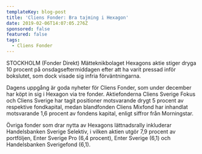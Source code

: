 ```yaml
---
templateKey: blog-post
title: 'Cliens Fonder: Bra tajming i Hexagon'
date: 2019-02-06T14:07:05.276Z
sponsored: false
featured: false
tags:
  - Cliens Fonder
---
```

STOCKHOLM (Fonder Direkt) Mätteknikbolaget Hexagons aktie stiger dryga 10 procent på onsdagseftermiddagen efter att ha varit pressad inför bokslutet, som dock visade sig infria förväntningarna.

Dagens uppgång är goda nyheter för Cliens Fonder, som under december har köpt in sig i Hexagon via tre fonder. Aktiefonderna Cliens Sverige Fokus och Cliens Sverige har tagit positioner motsvarande drygt 5 procent av respektive fondkapital, medan blandfonden Cliens Mixfond har inhandlat motsvarande 1,6 procent av fondens kapital, enligt siffror från Morningstar.

Övriga fonder som drar nytta av Hexagons lättnadsrally inkluderar Handelsbanken Sverige Selektiv, i vilken aktien utgör 7,9 procent av portföljen, Enter Sverige Pro (6,4 procent), Enter Sverige (6,1) och Handelsbanken Sverigefond (6,1).
